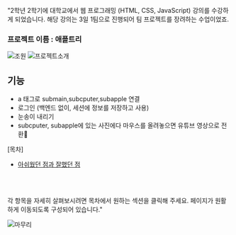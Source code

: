 
"2학년 2학기에 대학교에서 웹 프로그래밍 (HTML, CSS, JavaScript) 강의를 수강하게 되었습니다. 해당 강의는 3일 1팀으로 진행되어 팀 프로젝트를 장려하는 수업이었죠.

### 프로젝트 이름 : 애플트리 

![조원](https://github.com/kim-jong-hak/Web-Team-Project/assets/106467549/38fd3677-4df6-47d0-a439-dca09818d6cf)
![프로젝트소개](https://github.com/kim-jong-hak/Web-Team-Project/assets/106467549/526be213-8ea6-4b5a-9ff9-95e1109ce529)

## 기능
- a 태그로 submain,subcputer,subapple 연결
- 로그인 (백엔드 없이, 세션에 정보를 저장하고 사용)
- 눈송이 내리기 
- subcputer, subapple에 있는 사진에다 마우스를 올려놓으면 유튜브 영상으로 전환
  

[목차]

- <a href="https://github.com/kim-jong-hak/Web-Team-Project/tree/main/%E1%84%8B%E1%85%A1%E1%84%89%E1%85%B1%E1%84%8B%E1%85%A5%E1%86%BB%E1%84%83%E1%85%A5%E1%86%AB%20%E1%84%8C%E1%85%A5%E1%86%B7%E1%84%80%E1%85%AA%20%E1%84%8C%E1%85%A1%E1%86%AF%E1%84%92%E1%85%A2%E1%86%BB%E1%84%83%E1%85%A5%E1%86%AB%20%E1%84%8C%E1%85%A5%E1%86%B7">아쉬웠던 점과 잘했던 점</a>

<br><br>

각 항목을 자세히 살펴보시려면 목차에서 원하는 섹션을 클릭해 주세요. 
페이지가 원활하게 이동되도록 구성되어 있습니다."

![마무리](https://github.com/kim-jong-hak/Web-Team-Project/assets/106467549/5184af07-73a2-415d-87b0-9b0b7c6f6dbc)
